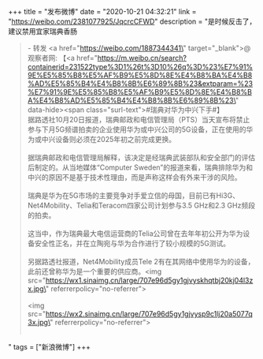 +++
title = "发布微博"
date = "2020-10-21 04:32:21"
link = "https://weibo.com/2381077925/JqcrcCFWD"
description = "是时候反击了，建议禁用宜家瑞典香肠<br><blockquote> - 转发 <a href=\"https://weibo.com/1887344341\" target=\"_blank\">@观察者网</a>: 【<a href=\"https://m.weibo.cn/search?containerid=231522type%3D1%26t%3D10%26q%3D%23%E7%91%9E%E5%85%B8%E5%AF%B9%E5%8D%8E%E4%B8%BA%E4%B8%AD%E5%85%B4%E4%B8%8B%E6%89%8B%23&extparam=%23%E7%91%9E%E5%85%B8%E5%AF%B9%E5%8D%8E%E4%B8%BA%E4%B8%AD%E5%85%B4%E4%B8%8B%E6%89%8B%23\" data-hide><span class=\"surl-text\">#瑞典对华为中兴下手#</span></a>】<br>据路透社10月20日报道，瑞典邮政和电信管理局（PTS）当天宣布将禁止参与下月5G频谱拍卖的企业使用华为或中兴公司的5G设备，正在使用的华为或中兴设备则必须在2025年初之前完成更换。<br><br>据瑞典邮政和电信管理局解释，该决定是经瑞典武装部队和安全部门的评估后制定的。从当地媒体“Computer Sweden”的报道来看，瑞典排除华为和中兴的原因不是基于技术性理由，而是声称这样会有外来干涉的风险。<br><br>瑞典是华为在5G市场的主要竞争对手爱立信的母国，目前已有Hi3G、Net4Mobility、Telia和Teracom四家公司计划参与3.5 GHz和2.3 GHz频段的拍卖。<br><br>这当中，作为瑞典最大电信运营商的Telia公司曾在去年年初公开为华为设备安全性正名，并在立陶宛与华为合作进行了较小规模的5G测试。<br><br>另据路透社报道，Net4Mobility成员Tele 2有在其网络中使用华为的设备，此前还曾称华为是一个重要的供应商。<img src=\"https://wx1.sinaimg.cn/large/707e96d5gy1gjvyskhqtbj20kj04l3zx.jpg\" referrerpolicy=\"no-referrer\"><br><br><img src=\"https://wx2.sinaimg.cn/large/707e96d5gy1gjvysp9c1lj20a5077q3x.jpg\" referrerpolicy=\"no-referrer\"><br><br></blockquote>"
tags = ["新浪微博"]
+++
